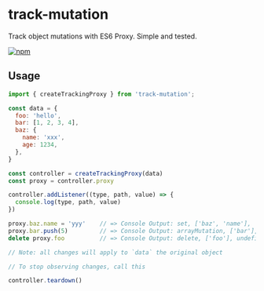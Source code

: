 # track-mutation

Track object mutations with ES6 Proxy. Simple and tested.

[![npm](https://img.shields.io/npm/v/track-mutation)](https://www.npmjs.com/package/track-mutation)

## Usage

```js
import { createTrackingProxy } from 'track-mutation';

const data = {
  foo: 'hello',
  bar: [1, 2, 3, 4],
  baz: {
    name: 'xxx',
    age: 1234,
  },
}

const controller = createTrackingProxy(data)
const proxy = controller.proxy

controller.addListener((type, path, value) => {
  console.log(type, path, value)
})

proxy.baz.name = 'yyy'    // => Console Output: set, ['baz', 'name'], 'yyy'
proxy.bar.push(5)         // => Console Output: arrayMutation, ['bar'], ['push', 5]
delete proxy.foo          // => Console Output: delete, ['foo'], undefined

// Note: all changes will apply to `data` the original object

// To stop observing changes, call this

controller.teardown()
```
